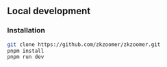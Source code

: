 
## Local development

### Installation

```sh
git clone https://github.com/zkzoomer/zkzoomer.git
pnpm install
pnpm run dev
```
